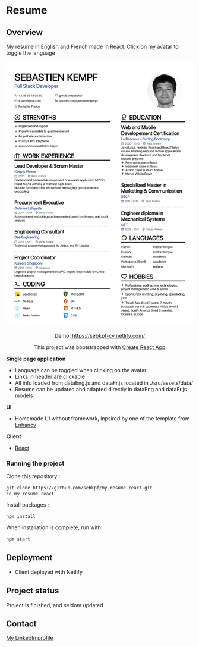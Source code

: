 # Resume

## Overview

My resume in English and French made in React. Click on my avatar to toggle the language

![cv image](./documentation/Resume_Sebastien_Kempf.png)

<p align="center">
  Demo:<a href="https://sebkpf-cv.netlify.com/" target="_blank"> https://sebkpf-cv.netlify.com/</a>
</p>
<p align="center">
 This project was bootstrapped with <a href=https://github.com/facebook/create-react-app. target="_blank">Create React App</a>
</p>

**Single page application**

- Language can be toggled when clicking on the avatar
- Links in header are clickable
- All info loaded from dataEng.js and dataFr.js located in ./src/assets/data/
- Resume can be updated and adapted directly in dataEng and dataFr.js models

**UI**

- Homemade UI without framework, inpsired by one of the template from [Enhancv](https://enhancv.com/)

**Client**

- [React](https://reactjs.org/docs/getting-started.html)

### Running the project

Clone this repository :

```
git clone https://github.com/sebkpf/my-resume-react.git
cd my-resume-react
```

Install packages :

```
npm install
```

When installation is complete, run with:

```bash
npm start
```

## Deployment

- Client deployed with Netlify

## Project status

Project is finished, and seldom updated

## Contact

[My LinkedIn profile](https://www.linkedin.com/in/sebastienkempf/)
